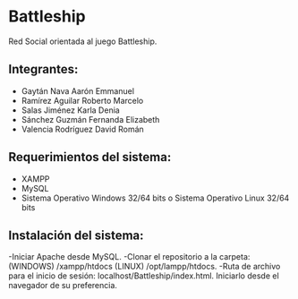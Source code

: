 # Battleship

Red Social orientada al juego Battleship.

Integrantes:
------------------

  + Gaytán Nava Aarón Emmanuel
  + Ramírez Aguilar Roberto Marcelo
  + Salas Jiménez Karla Denia
  + Sánchez Guzmán Fernanda Elizabeth
  + Valencia Rodríguez David Román
  
Requerimientos del sistema:
------------------

  + XAMPP
  + MySQL
  + Sistema Operativo Windows 32/64 bits o Sistema Operativo Linux 32/64 bits
  
Instalación del sistema:
---------------------
 
-Iniciar Apache desde MySQL.
-Clonar el repositorio a la carpeta: (WINDOWS) /xampp/htdocs (LINUX) /opt/lampp/htdocs.
-Ruta de archivo para el inicio de sesión: localhost/Battleship/index.html. Iniciarlo desde el navegador de su preferencia.
